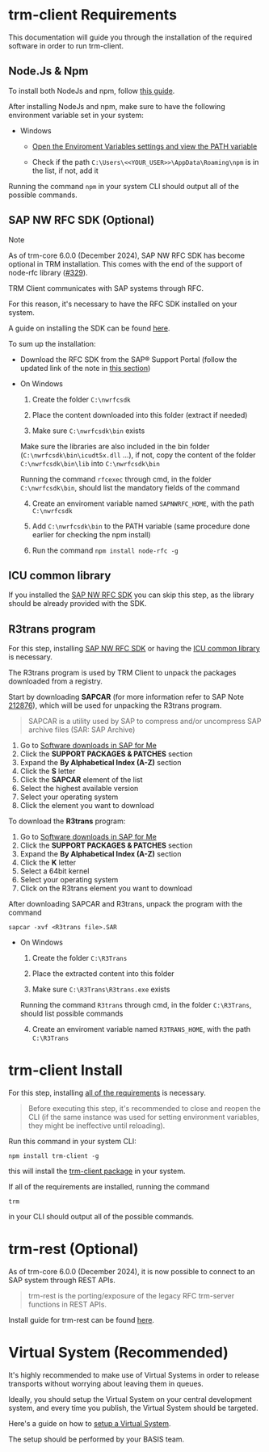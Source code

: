 # trm-client Requirements

This documentation will guide you through the installation of the required software in order to run trm-client.

## Node.Js & Npm

To install both NodeJs and npm, follow [this guide](https://docs.npmjs.com/downloading-and-installing-node-js-and-npm#using-a-node-version-manager-to-install-nodejs-and-npm).


After installing NodeJs and npm, make sure to have the following environment variable set in your system:
- Windows

    - [Open the Enviroment Variables settings and view the PATH variable](https://learn.microsoft.com/en-us/previous-versions/office/developer/sharepoint-2010/ee537574(v=office.14))

    - Check if the path `C:\Users\<<YOUR_USER>>\AppData\Roaming\npm` is in the list, if not, add it

Running the command `npm` in your system CLI should output all of the possible commands.

## SAP NW RFC SDK (Optional)

> [!NOTE]  
> As of trm-core 6.0.0 (December 2024), SAP NW RFC SDK has become optional in TRM installation. This comes with the end of the support of node-rfc library ([#329](https://github.com/SAP/node-rfc/issues/329)).

TRM Client communicates with SAP systems through RFC.

For this reason, it's necessary to have the RFC SDK installed on your system.

A guide on installing the SDK can be found [here](https://github.com/SAP/node-rfc/blob/main/doc/installation.md#sap-nwrfc-sdk-installation).

To sum up the installation:

- Download the RFC SDK from the SAP® Support Portal (follow the updated link of the note in [this section](https://support.sap.com/en/product/connectors/nwrfcsdk.html?anchorId=section_1291717368))

- On Windows

    1. Create the folder `C:\nwrfcsdk`
      
    2. Place the content downloaded into this folder (extract if needed)

    3. Make sure `C:\nwrfcsdk\bin` exists

    Make sure the libraries are also included in the bin folder (`C:\nwrfcsdk\bin\icudt5x.dll` ...), if not, copy the content of the folder `C:\nwrfcsdk\bin\lib` into `C:\nwrfcsdk\bin`

    Running the command `rfcexec` through cmd, in the folder `C:\nwrfcsdk\bin`, should list the mandatory fields of the command

    4. Create an enviroment variable named `SAPNWRFC_HOME`, with the path `C:\nwrfcsdk`

    5. Add `C:\nwrfcsdk\bin` to the PATH variable (same procedure done earlier for checking the npm install)
    
    6. Run the command `npm install node-rfc -g`
    
## ICU common library

If you installed the [SAP NW RFC SDK](#SAP-NW-RFC-SDK-Optional) you can skip this step, as the library should be already provided with the SDK.

## R3trans program

For this step, installing [SAP NW RFC SDK](#SAP-NW-RFC-SDK-Optional) or having the [ICU common library](#ICU-common-library) is necessary.

The R3trans program is used by TRM Client to unpack the packages downloaded from a registry.

Start by downloading **SAPCAR** (for more information refer to SAP Note [212876](https://me.sap.com/notes/212876)), which will be used for unpacking the R3trans program.

> SAPCAR is a utility used by SAP to compress and/or uncompress SAP archive files (SAR: SAP Archive)

1. Go to [Software downloads in SAP for Me](https://me.sap.com/softwarecenter)
2. Click the **SUPPORT PACKAGES & PATCHES** section
3. Expand the **By Alphabetical Index (A-Z)** section
4. Click the **S** letter
5. Click the **SAPCAR** element of the list
6. Select the highest available version
7. Select your operating system
8. Click the element you want to download

To download the **R3trans** program:

1. Go to [Software downloads in SAP for Me](https://me.sap.com/softwarecenter)
2. Click the **SUPPORT PACKAGES & PATCHES** section
3. Expand the **By Alphabetical Index (A-Z)** section
4. Click the **K** letter
5. Select a 64bit kernel
6. Select your operating system
7. Click on the R3trans element you want to download

After downloading SAPCAR and R3trans, unpack the program with the command

`sapcar -xvf <R3trans file>.SAR`

- On Windows

    1. Create the folder `C:\R3Trans`

    2. Place the extracted content into this folder

    3. Make sure `C:\R3Trans\R3trans.exe` exists
    
    Running the command `R3trans` through cmd, in the folder `C:\R3Trans`, should list possible commands

    4. Create an enviroment variable named `R3TRANS_HOME`, with the path `C:\R3Trans`

# trm-client Install

For this step, installing [all of the requirements](#trm-client-requirements) is necessary.

> Before executing this step, it's recommended to close and reopen the CLI (if the same instance was used for setting environment variables, they might be ineffective until reloading).

Run this command in your system CLI:

`npm install trm-client -g`

this will install the [trm-client package](https://www.npmjs.com/package/trm-client) in your system.

If all of the requirements are installed, running the command

`trm`

in your CLI should output all of the possible commands.

# trm-rest (Optional)

As of trm-core 6.0.0 (December 2024), it is now possible to connect to an SAP system through REST APIs.

> trm-rest is the porting/exposure of the legacy RFC trm-server functions in REST APIs. 

Install guide for trm-rest can be found [here](https://github.com/RegestaItalia/trm-rest).

# Virtual System (Recommended)

It's highly recommended to make use of Virtual Systems in order to release transports without worrying about leaving them in queues.

Ideally, you should setup the Virtual System on your central development system, and every time you publish, the Virtual System should be targeted.

Here's a guide on how to [setup a Virtual System](https://help.sap.com/doc/saphelp_nw73ehp1/7.31.19/en-us/44/b4a0db7acc11d1899e0000e829fbbd/content.htm?no_cache=true).

The setup should be performed by your BASIS team.
